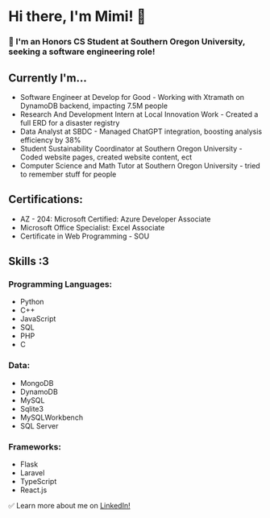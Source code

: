 # Hi there, I'm Mimi! 👋

### 💟 I'm an Honors CS Student at Southern Oregon University, seeking a software engineering role!

## Currently I'm...
- Software Engineer at Develop for Good - Working with Xtramath on DynamoDB backend, impacting 7.5M people
- Research And Development Intern at Local Innovation Work - Created a full ERD for a disaster registry
- Data Analyst at SBDC - Managed ChatGPT integration, boosting analysis efficiency by 38%
- Student Sustainability Coordinator at Southern Oregon University - Coded website pages, created website content, ect
- Computer Science and Math Tutor at Southern Oregon University - tried to remember stuff for people

## Certifications: 
- AZ - 204: Microsoft Certified: Azure Developer Associate
- Microsoft Office Specialist: Excel Associate
- Certificate in Web Programming - SOU

## Skills :3
### Programming Languages: 
- Python
- C++
- JavaScript
- SQL
- PHP
- C

### Data: 
- MongoDB
- DynamoDB
- MySQL
- Sqlite3
- MySQLWorkbench
- SQL Server

### Frameworks: 
- Flask
- Laravel
- TypeScript
- React.js

✅ Learn more about me on [LinkedIn!](https://link-url-here.org) 
